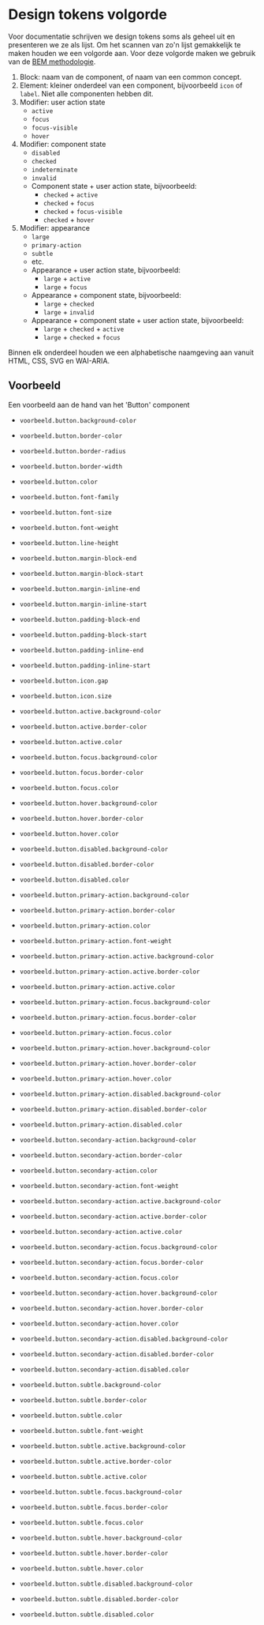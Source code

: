 # Design tokens volgorde

Voor documentatie schrijven we design tokens soms als geheel uit en presenteren we ze als lijst. Om het scannen van zo'n lijst gemakkelijk te maken houden we een volgorde aan. Voor deze volgorde maken we gebruik van de [BEM methodologie](https://getbem.com/).

1. Block: naam van de component, of naam van een common concept.
2. Element: kleiner onderdeel van een component, bijvoorbeeld `icon` of `label`. Niet alle componenten hebben dit.
3. Modifier: user action state
    - `active`
    - `focus`
    - `focus-visible`
    - `hover`
4. Modifier: component state
    - `disabled`
    - `checked`
    - `indeterminate`
    - `invalid`
    - Component state + user action state, bijvoorbeeld:
      - `checked` + `active`
      - `checked` + `focus`
      - `checked` + `focus-visible`
      - `checked` + `hover`
5. Modifier: appearance
    - `large`
    - `primary-action`
    - `subtle`
    - etc.
    - Appearance + user action state, bijvoorbeeld:
      - `large` + `active`
      - `large` + `focus`
    - Appearance + component state, bijvoorbeeld:
      - `large` + `checked`
      - `large` + `invalid`
    - Appearance + component state + user action state, bijvoorbeeld:
      - `large` + `checked` + `active`
      - `large` + `checked` + `focus`

Binnen elk onderdeel houden we een alphabetische naamgeving aan vanuit HTML, CSS, SVG en WAI-ARIA.

## Voorbeeld

Een voorbeeld aan de hand van het 'Button' component

- `voorbeeld.button.background-color`
- `voorbeeld.button.border-color`
- `voorbeeld.button.border-radius`
- `voorbeeld.button.border-width`
- `voorbeeld.button.color`
- `voorbeeld.button.font-family`
- `voorbeeld.button.font-size`
- `voorbeeld.button.font-weight`
- `voorbeeld.button.line-height`
- `voorbeeld.button.margin-block-end`
- `voorbeeld.button.margin-block-start`
- `voorbeeld.button.margin-inline-end`
- `voorbeeld.button.margin-inline-start`
- `voorbeeld.button.padding-block-end`
- `voorbeeld.button.padding-block-start`
- `voorbeeld.button.padding-inline-end`
- `voorbeeld.button.padding-inline-start`

- `voorbeeld.button.icon.gap`
- `voorbeeld.button.icon.size`

- `voorbeeld.button.active.background-color`
- `voorbeeld.button.active.border-color`
- `voorbeeld.button.active.color`
- `voorbeeld.button.focus.background-color`
- `voorbeeld.button.focus.border-color`
- `voorbeeld.button.focus.color`
- `voorbeeld.button.hover.background-color`
- `voorbeeld.button.hover.border-color`
- `voorbeeld.button.hover.color`
- `voorbeeld.button.disabled.background-color`
- `voorbeeld.button.disabled.border-color`
- `voorbeeld.button.disabled.color`

- `voorbeeld.button.primary-action.background-color`
- `voorbeeld.button.primary-action.border-color`
- `voorbeeld.button.primary-action.color`
- `voorbeeld.button.primary-action.font-weight`
- `voorbeeld.button.primary-action.active.background-color`
- `voorbeeld.button.primary-action.active.border-color`
- `voorbeeld.button.primary-action.active.color`
- `voorbeeld.button.primary-action.focus.background-color`
- `voorbeeld.button.primary-action.focus.border-color`
- `voorbeeld.button.primary-action.focus.color`
- `voorbeeld.button.primary-action.hover.background-color`
- `voorbeeld.button.primary-action.hover.border-color`
- `voorbeeld.button.primary-action.hover.color`
- `voorbeeld.button.primary-action.disabled.background-color`
- `voorbeeld.button.primary-action.disabled.border-color`
- `voorbeeld.button.primary-action.disabled.color`

- `voorbeeld.button.secondary-action.background-color`
- `voorbeeld.button.secondary-action.border-color`
- `voorbeeld.button.secondary-action.color`
- `voorbeeld.button.secondary-action.font-weight`
- `voorbeeld.button.secondary-action.active.background-color`
- `voorbeeld.button.secondary-action.active.border-color`
- `voorbeeld.button.secondary-action.active.color`
- `voorbeeld.button.secondary-action.focus.background-color`
- `voorbeeld.button.secondary-action.focus.border-color`
- `voorbeeld.button.secondary-action.focus.color`
- `voorbeeld.button.secondary-action.hover.background-color`
- `voorbeeld.button.secondary-action.hover.border-color`
- `voorbeeld.button.secondary-action.hover.color`
- `voorbeeld.button.secondary-action.disabled.background-color`
- `voorbeeld.button.secondary-action.disabled.border-color`
- `voorbeeld.button.secondary-action.disabled.color`

- `voorbeeld.button.subtle.background-color`
- `voorbeeld.button.subtle.border-color`
- `voorbeeld.button.subtle.color`
- `voorbeeld.button.subtle.font-weight`
- `voorbeeld.button.subtle.active.background-color`
- `voorbeeld.button.subtle.active.border-color`
- `voorbeeld.button.subtle.active.color`
- `voorbeeld.button.subtle.focus.background-color`
- `voorbeeld.button.subtle.focus.border-color`
- `voorbeeld.button.subtle.focus.color`
- `voorbeeld.button.subtle.hover.background-color`
- `voorbeeld.button.subtle.hover.border-color`
- `voorbeeld.button.subtle.hover.color`
- `voorbeeld.button.subtle.disabled.background-color`
- `voorbeeld.button.subtle.disabled.border-color`
- `voorbeeld.button.subtle.disabled.color`
